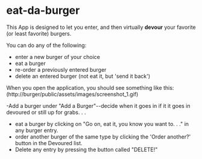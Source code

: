 # eat-da-burger


This App is designed to let you enter, and then virtually **devour** your favorite (or least favorite) burgers. 

You can do any of the following:
  - enter a new burger of your choice
  - eat a burger
  - re-order a previously entered burger
  - delete an entered burger (not eat it, but 'send it back')

When you open the application, you should see something like this: 
 (http://burger/public/assets/images/screenshot_1.gif)

-Add a burger under "Add a Burger"--decide when it goes in if it it goes in devoured or still up for grabs. . .
- eat a burger by clicking on "Go on, eat it, you know you want to. . ." in any burger entry.
- order another burger of the same type by clicking the 'Order another?' button in the Devoured list.
- Delete any entry by pressing the button called "DELETE!"
